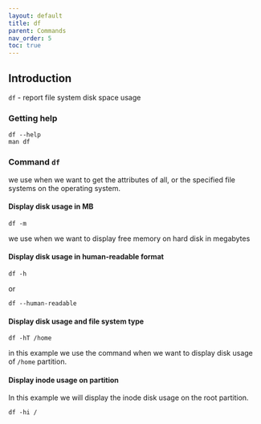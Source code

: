 ```yaml
---
layout: default
title: df
parent: Commands
nav_order: 5
toc: true
---
```


## Introduction

`df` - report file system disk space usage


### Getting help

````
df --help
man df
````

### Command ```df```

we use when we want to get the attributes of all, or the specified file systems on the operating system.

#### Display disk usage in MB

```
df -m
```

we use when we want to display free memory on hard disk in megabytes

#### Display disk usage in human-readable format

````
df -h
````

or
````
df --human-readable
````

#### Display disk usage and file system type

```
df -hT /home
```

in this example we use the command when we want to display disk usage of `/home` partition.

#### Display inode usage on partition

In this example we will display the inode disk usage on the root partition.

````
df -hi /
````
